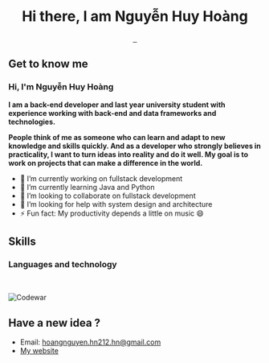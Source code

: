 <h1 align="center">
  Hi there, I am Nguyễn Huy Hoàng
</h1>

<p align="center">
  
<a href="https://www.facebook.com/theprometheusalpha/" target="_blank">
  <img src="https://img.shields.io/badge/Facebook-1877F2?style=for-the-badge&logo=facebook&logoColor=white" alt="">
</a>

<a href="https://www.linkedin.com/in/prometheusalpha/" target="_blank">
  <img src="https://img.shields.io/badge/LinkedIn-0077B5?style=for-the-badge&logo=linkedin&logoColor=white" alt="">
</a>
  
<span>
  <img src="https://komarev.com/ghpvc/?username=prometheusalpha&style=flat-square&color=blue" alt=""/>
</span>
  
</p>

## Get to know me

### Hi, I'm Nguyễn Huy Hoàng

**I am a back-end developer and last year university student with experience working with back-end and data frameworks and technologies.**


**People think of me as someone who can learn and adapt to new knowledge and skills quickly. And as a developer who strongly believes in practicality, I want to turn ideas into reality and do it well. My goal is to work on projects that can make a difference in the world.**

- 🔭 I’m currently working on fullstack development
- 🌱 I’m currently learning Java and Python
- 👯 I’m looking to collaborate on fullstack development
- 🤔 I’m looking for help with system design and architecture
- ⚡ Fun fact: My productivity depends a little on music 😄

<p>
<h2>Skills</h2>

### Languages and technology

<span>
  <img src="https://img.shields.io/badge/React-20232A?style=for-the-badge&logo=react&logoColor=61DAFB" alt=""/>
</span>
<span>
  <img src="https://img.shields.io/badge/Java-ED8B00?style=for-the-badge&logo=java&logoColor=white" alt=""/>
</span>
<span>
  <img src="https://img.shields.io/badge/JavaScript-323330?style=for-the-badge&logo=javascript&logoColor=F7DF1E" alt=""/>
</span>
<span>
  <img src="https://img.shields.io/badge/HTML5-E34F26?style=for-the-badge&logo=html5&logoColor=white" alt=""/>
</span>
<span>
  <img src="https://img.shields.io/badge/CSS3-1572B6?style=for-the-badge&logo=css3&logoColor=white" alt=""/>
</span>
<span>
  <img src="https://img.shields.io/badge/Tailwind_CSS-38B2AC?style=for-the-badge&logo=tailwind-css&logoColor=white" alt=""/>
</span>
<span>
  <img src="https://img.shields.io/badge/Python-FFD43B?style=for-the-badge&logo=python&logoColor=blue" alt=""/>
</span>
</p>

<!-- ### My GitHub stats

[![My GitHub stats](https://github-readme-stats.vercel.app/api?username=prometheusalpha&theme=algolia)](https://github.com/anuraghazra/github-readme-stats)
### Codewars Badge -->

![Codewar](https://www.codewars.com/users/Nguy%E1%BB%85n%20Huy%20Ho%C3%A0ng_HE160647/badges/micro)

## Have a new idea ?
- Email: [hoangnguyen.hn212.hn@gmail.com](mailto:hoangnguyen.hn212.hn@gmail.com)
- [My website](prometheusalpha.github.io)
